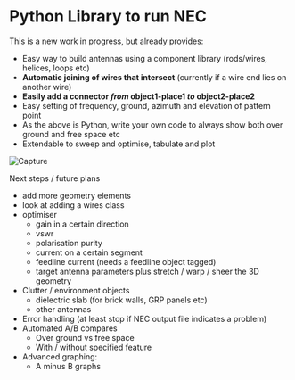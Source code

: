 # Python Library to run NEC
This is a new work in progress, but already provides:
* Easy way to build antennas using a component library (rods/wires, helices, loops etc)
* **Automatic joining of wires that intersect** (currently if a wire end lies on another wire)
* **Easily add a connector *from* object1-place1 *to* object2-place2**
* Easy setting of frequency, ground, azimuth and elevation of pattern point
* As the above is Python, write your own code to always show both over ground and free space etc
* Extendable to sweep and optimise, tabulate and plot

![Capture](https://github.com/user-attachments/assets/c83263d2-cdf4-41bd-961c-ca787555a9e0)

Next steps / future plans
- add more geometry elements
- look at adding a wires class
- optimiser
    - gain in a certain direction
    - vswr
    - polarisation purity
    - current on a certain segment
    - feedline current (needs a feedline object tagged)
    - target antenna parameters plus stretch / warp / sheer the 3D geometry
- Clutter / environment objects
    - dielectric slab (for brick walls, GRP panels etc)
    - other antennas
- Error handling (at least stop if NEC output file indicates a problem)
- Automated A/B compares
    - Over ground vs free space
    - With / without specified feature
- Advanced graphing:
    - A minus B graphs
